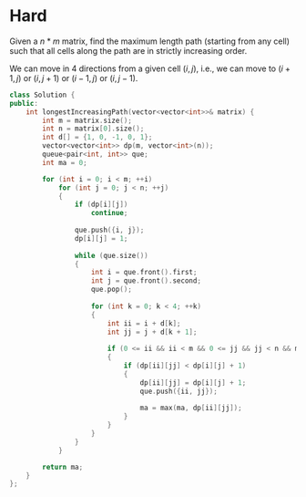 # Hard

Given a $n*m$ matrix, find the maximum length path (starting from any cell) such that all cells along the path are in strictly increasing order.

We can move in 4 directions from a given cell ($i, j$), i.e., we can move to ($i+1, j$) or ($i, j+1$) or ($i-1, j$) or ($i, j-1$).

```cpp
class Solution {
public:
    int longestIncreasingPath(vector<vector<int>>& matrix) {
        int m = matrix.size();
        int n = matrix[0].size();
        int d[] = {1, 0, -1, 0, 1};
        vector<vector<int>> dp(m, vector<int>(n));
        queue<pair<int, int>> que;
        int ma = 0;

        for (int i = 0; i < m; ++i)
            for (int j = 0; j < n; ++j)
            {
                if (dp[i][j])
                    continue;
                
                que.push({i, j});
                dp[i][j] = 1;
                
                while (que.size())
                {
                    int i = que.front().first;
                    int j = que.front().second;
                    que.pop();
                    
                    for (int k = 0; k < 4; ++k)
                    {
                        int ii = i + d[k];
                        int jj = j + d[k + 1];
                        
                        if (0 <= ii && ii < m && 0 <= jj && jj < n && matrix[i][j] < matrix[ii][jj])
                        {
                            if (dp[ii][jj] < dp[i][j] + 1)
                            {
                                dp[ii][jj] = dp[i][j] + 1;
                                que.push({ii, jj});
                                
                                ma = max(ma, dp[ii][jj]);
                            }
                        }
                    }
                }
            }

        return ma;
    }
};
```
